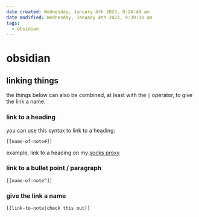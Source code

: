 ```yaml
---
date created: Wednesday, January 4th 2023, 9:24:48 am
date modified: Wednesday, January 4th 2023, 9:39:38 am
tags:
  - obsidian
---
```


# obsidian

## linking things

the things below can also be combined, at least with the `|` operator, to give the link a name.

### link to a heading

you can use this syntax to link to a heading:

```
[[name-of-note#]]
```

example, link to a heading on my [socks proxy](man/ssh,%20scp,%20rsync#socks-proxy)

### link to a bullet point / paragraph

```
[[name-of-note^]]
```

### give the link a name

```
[[link-to-note|check this out]]
```
